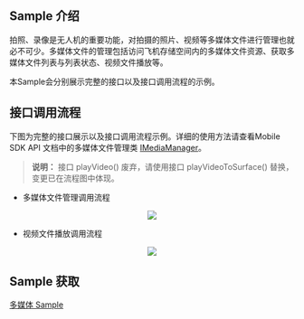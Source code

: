 ## Sample 介绍
拍照、录像是无人机的重要功能，对拍摄的照片、视频等多媒体文件进行管理也就必不可少。多媒体文件的管理包括访问飞机存储空间内的多媒体文件资源、获取多媒体文件列表与列表状态、视频文件播放等。

本Sample会分别展示完整的接口以及接口调用流程的示例。

## 接口调用流程

下图为完整的接口展示以及接口调用流程示例。详细的使用方法请查看Mobile SDK API 文档中的多媒体文件管理类 [IMediaManager](https://developer.dji.com/cn/api-reference-v5/android-api/Components/IMediaDataCenter/IMediaManager.html)。

> **说明：** 接口 playVideo() 废弃，请使用接口 playVideoToSurface() 替换，变更已在流程图中体现。

* 多媒体文件管理调用流程

<div align=center>
<img src="https://terra-1-g.djicdn.com/71a7d383e71a4fb8887a310eb746b47f/msdk/Documentation/V5.1/sample/Mediafile%20API%20calling.png" style="width:auto"/>
</div>

* 视频文件播放调用流程

<div align=center>
<img src="https://terra-1-g.djicdn.com/71a7d383e71a4fb8887a310eb746b47f/msdk/Documentation/5.8/Video%20Play.png" style="width:auto"/>
</div>


## Sample 获取

[多媒体 Sample](https://github.com/dji-sdk/Mobile-SDK-Android-V5/tree/dev-sdk-main/SampleCode-V5/android-sdk-v5-sample/src/main/java/dji/sampleV5/aircraft)

